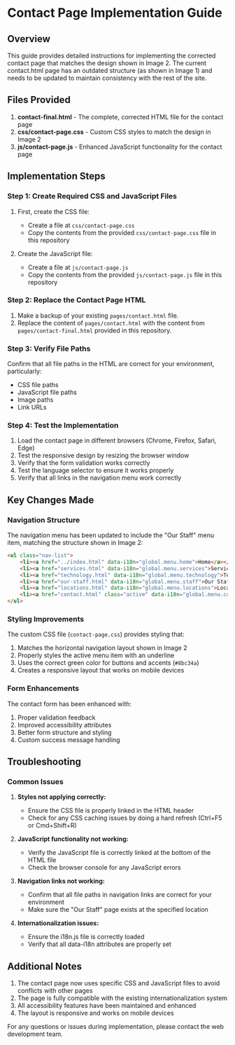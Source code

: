 # Contact Page Implementation Guide

## Overview

This guide provides detailed instructions for implementing the corrected contact page that matches the design shown in Image 2. The current contact.html page has an outdated structure (as shown in Image 1) and needs to be updated to maintain consistency with the rest of the site.

## Files Provided

1. **contact-final.html** - The complete, corrected HTML file for the contact page
2. **css/contact-page.css** - Custom CSS styles to match the design in Image 2
3. **js/contact-page.js** - Enhanced JavaScript functionality for the contact page

## Implementation Steps

### Step 1: Create Required CSS and JavaScript Files

1. First, create the CSS file:
   - Create a file at `css/contact-page.css`
   - Copy the contents from the provided `css/contact-page.css` file in this repository

2. Create the JavaScript file:
   - Create a file at `js/contact-page.js`
   - Copy the contents from the provided `js/contact-page.js` file in this repository

### Step 2: Replace the Contact Page HTML

1. Make a backup of your existing `pages/contact.html` file.
2. Replace the content of `pages/contact.html` with the content from `pages/contact-final.html` provided in this repository.

### Step 3: Verify File Paths

Confirm that all file paths in the HTML are correct for your environment, particularly:

- CSS file paths
- JavaScript file paths
- Image paths 
- Link URLs

### Step 4: Test the Implementation

1. Load the contact page in different browsers (Chrome, Firefox, Safari, Edge)
2. Test the responsive design by resizing the browser window
3. Verify that the form validation works correctly
4. Test the language selector to ensure it works properly
5. Verify that all links in the navigation menu work correctly

## Key Changes Made

### Navigation Structure

The navigation menu has been updated to include the "Our Staff" menu item, matching the structure shown in Image 2:

```html
<ul class="nav-list">
    <li><a href="../index.html" data-i18n="global.menu.home">Home</a></li>
    <li><a href="services.html" data-i18n="global.menu.services">Services</a></li>
    <li><a href="technology.html" data-i18n="global.menu.technology">Technology</a></li>
    <li><a href="our-staff.html" data-i18n="global.menu.staff">Our Staff</a></li>
    <li><a href="locations.html" data-i18n="global.menu.locations">Locations</a></li>
    <li><a href="contact.html" class="active" data-i18n="global.menu.contact">Contact</a></li>
</ul>
```

### Styling Improvements

The custom CSS file (`contact-page.css`) provides styling that:

1. Matches the horizontal navigation layout shown in Image 2
2. Properly styles the active menu item with an underline
3. Uses the correct green color for buttons and accents (`#8bc34a`)
4. Creates a responsive layout that works on mobile devices

### Form Enhancements

The contact form has been enhanced with:

1. Proper validation feedback
2. Improved accessibility attributes
3. Better form structure and styling
4. Custom success message handling

## Troubleshooting

### Common Issues

1. **Styles not applying correctly:**
   - Ensure the CSS file is properly linked in the HTML header
   - Check for any CSS caching issues by doing a hard refresh (Ctrl+F5 or Cmd+Shift+R)

2. **JavaScript functionality not working:**
   - Verify the JavaScript file is correctly linked at the bottom of the HTML file
   - Check the browser console for any JavaScript errors

3. **Navigation links not working:**
   - Confirm that all file paths in navigation links are correct for your environment
   - Make sure the "Our Staff" page exists at the specified location

4. **Internationalization issues:**
   - Ensure the i18n.js file is correctly loaded
   - Verify that all data-i18n attributes are properly set

## Additional Notes

1. The contact page now uses specific CSS and JavaScript files to avoid conflicts with other pages
2. The page is fully compatible with the existing internationalization system
3. All accessibility features have been maintained and enhanced
4. The layout is responsive and works on mobile devices

For any questions or issues during implementation, please contact the web development team.